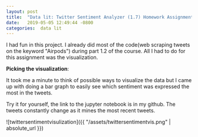 ```yaml
---
layout: post
title:  "Data lit: Twitter Sentiment Analyzer (1.7) Homework Assignment"
date:   2019-05-05 12:49:44 -0800
categories:  data lit
---
```

I had fun in this project. I already did most of the code(web scraping tweets
  on the keyword "Airpods") during part 1.2 of the course. All I had to do for
  this assignment was the visualization.

**Picking the visualization**:

It took me a minute to think of possible
ways to visualize the data but I came up with doing a bar graph to easily see
which sentiment was expressed the most in the tweets.

Try it for yourself, the link to the jupyter notebook is in my github.
The tweets constantly change as it mines the most recent tweets.

![twittersentimentvisulization]({{ "/assets/twittersentimentvis.png" | absolute_url }})
